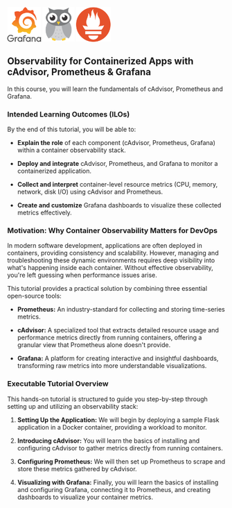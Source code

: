 <div>
    <img src="./assets/img/grafana.png" height="80px"/>
    <img src="./assets/img/cadvisor.png" height="80px" />
    <img src="./assets/img/prometheus.png" height="80px" />
</div>

## Observability for Containerized Apps with cAdvisor, Prometheus & Grafana

In this course, you will learn the fundamentals of cAdvisor, Prometheus and Grafana.

### Intended Learning Outcomes (ILOs)

By the end of this tutorial, you will be able to:

- **Explain the role** of each component (cAdvisor, Prometheus, Grafana) within a container observability stack.

- **Deploy and integrate** cAdvisor, Prometheus, and Grafana to monitor a containerized application.

- **Collect and interpret** container-level resource metrics (CPU, memory, network, disk I/O) using cAdvisor and Prometheus.

- **Create and customize** Grafana dashboards to visualize these collected metrics effectively.

### Motivation: Why Container Observability Matters for DevOps

In modern software development, applications are often deployed in containers, providing consistency and scalability. However, managing and troubleshooting these dynamic environments requires deep visibility into what's happening inside each container. Without effective observability, you're left guessing when performance issues arise.

This tutorial provides a practical solution by combining three essential open-source tools:

- **Prometheus:** An industry-standard for collecting and storing time-series metrics.

- **cAdvisor:** A specialized tool that extracts detailed resource usage and performance metrics directly from running containers, offering a granular view that Prometheus alone doesn't provide.

- **Grafana:** A platform for creating interactive and insightful dashboards, transforming raw metrics into more understandable visualizations.

### Executable Tutorial Overview

This hands-on tutorial is structured to guide you step-by-step through setting up and utilizing an observability stack:

1. **Setting Up the Application:** We will begin by deploying a sample Flask application in a Docker container, providing a workload to monitor.

2. **Introducing cAdvisor:** You will learn the basics of installing and configuring cAdvisor to gather metrics directly from running containers.

3. **Configuring Prometheus:** We will then set up Prometheus to scrape and store these metrics gathered by cAdvisor.

4. **Visualizing with Grafana:** Finally, you will learn the basics of installing and configuring Grafana, connecting it to Prometheus, and creating dashboards to visualize your container metrics.
